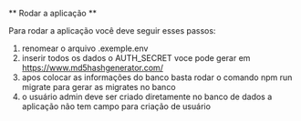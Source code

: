** Rodar a aplicação **

Para rodar a aplicação você deve seguir esses passos:
 1. renomear o arquivo .exemple.env
 2. inserir todos os dados o AUTH_SECRET voce pode gerar em https://www.md5hashgenerator.com/
 3. apos colocar as informações do banco basta rodar o comando npm run migrate para gerar as migrates no banco
 4. o usuário admin deve ser criado diretamente no banco de dados a aplicação não tem campo para criação de usuário
